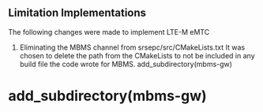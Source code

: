 ## Limitation Implementations

The following changes were made to implement LTE-M eMTC

1. Eliminating the MBMS channel from srsepc/src/CMakeLists.txt
It was chosen to delete the path from the CMakeLists to not be included in any build file the code wrote for MBMS.
add_subdirectory(mbms-gw)
# add_subdirectory(mbms-gw)
